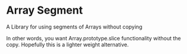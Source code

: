# Array Segment
A Library for using segments of Arrays without copying

In other words, you want Array.prototype.slice functionality without the copy. Hopefully this is a lighter weight alternative.
